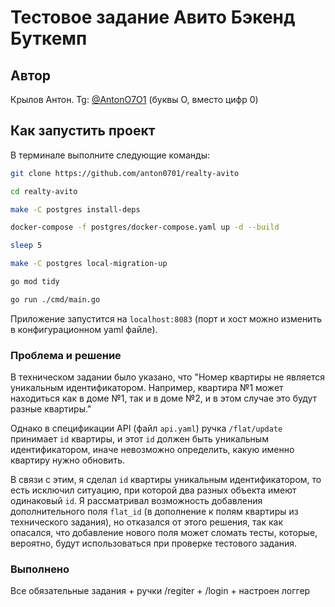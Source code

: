 # Тестовое задание Авито Бэкенд Буткемп

## Автор
Крылов Антон. Tg: [@AntonO7O1](https://t.me/AntonO7O1) (буквы O, вместо цифр 0)

## Как запустить проект

В терминале выполните следующие команды:

```bash
git clone https://github.com/anton0701/realty-avito

cd realty-avito

make -C postgres install-deps

docker-compose -f postgres/docker-compose.yaml up -d --build

sleep 5

make -C postgres local-migration-up

go mod tidy

go run ./cmd/main.go
```

Приложение запустится на `localhost:8083` (порт и хост можно изменить в конфигурационном yaml файле).

### Проблема и решение

В техническом задании было указано, что "Номер квартиры не является уникальным идентификатором. Например, квартира №1 может находиться как в доме №1, так и в доме №2, и в этом случае это будут разные квартиры."

Однако в спецификации API (файл `api.yaml`) ручка `/flat/update` принимает `id` квартиры, и этот `id` должен быть уникальным идентификатором, иначе невозможно определить, какую именно квартиру нужно обновить.

В связи с этим, я сделал `id` квартиры уникальным идентификатором, то есть исключил ситуацию, при которой два разных объекта имеют одинаковый `id`. Я рассматривал возможность добавления дополнительного поля `flat_id` (в дополнение к полям квартиры из технического задания), но отказался от этого решения, так как опасался, что добавление нового поля может сломать тесты, которые, вероятно, будут использоваться при проверке тестового задания.

### Выполнено

Все обязательные задания + ручки /regiter + /login + настроен логгер